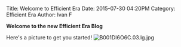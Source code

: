 Title: Welcome to Efficient Era
Date: 2015-07-30 04:20PM
Category: Efficient Era
Author: Ivan F

**Welcome to the new Efficient Era Blog**

Here's a picture to get you started!
![B001DI6O6C.03.lg.jpg]({attach}/images/B001DI6O6C.03.lg.jpg)
